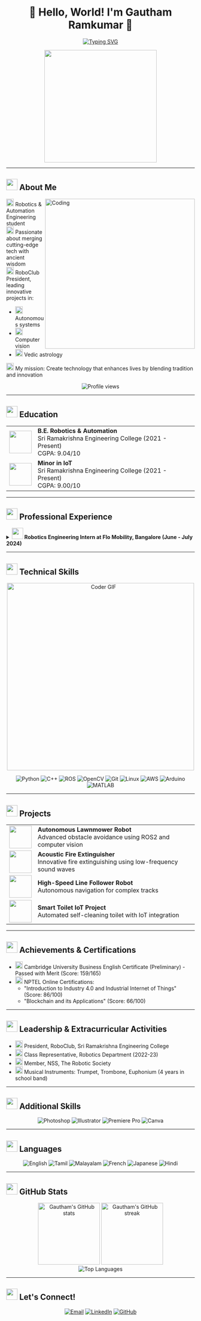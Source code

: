 # <div align="center">👋 Hello, World! I'm Gautham Ramkumar 🌟</div>

<div align="center">
  <a href="https://git.io/typing-svg"><img src="https://readme-typing-svg.demolab.com?font=Fira+Code&size=22&pause=1000&color=0969DA&center=true&vCenter=true&width=570&lines=%F0%9F%A4%96+Robotics+%26+Automation+Engineering+Student;%F0%9F%91%81%EF%B8%8F+AI+and+Computer+Vision+Enthusiast;%F0%9F%94%AE+Vedic+Astrology+Explorer;%F0%9F%9A%80+Innovator+Blending+Tradition+%26+Tech" alt="Typing SVG" /></a>
</div>

<p align="center">
  <img src="https://media.giphy.com/media/3oKIPEqDGUULpEU0aQ/giphy.gif" width="300" />
</p>

---

## <img src="https://media.giphy.com/media/WFZvB7VIXBgiz3oDXE/giphy.gif" width="30"> About Me

<img align="right" alt="Coding" width="400" src="https://media.giphy.com/media/qgQUggAC3Pfv687qPC/giphy.gif">

<img src="https://media.giphy.com/media/5eLDrEaRGHegx2FeF2/giphy.gif" width="20"> Robotics & Automation Engineering student<br>
<img src="https://media.giphy.com/media/fikiml0dKfRQ2ZS08E/giphy.gif" width="20"> Passionate about merging cutting-edge tech with ancient wisdom<br>
<img src="https://media.giphy.com/media/LmNwrBhejkK9EFP504/giphy.gif" width="20"> RoboClub President, leading innovative projects in:
- <img src="https://media.giphy.com/media/3o7btKPqhgFeXY1jWw/giphy.gif" width="20"> Autonomous systems
- <img src="https://media.giphy.com/media/Sb7WSbjHFNIL6/giphy.gif" width="20"> Computer vision
- <img src="https://media.giphy.com/media/l46CkATpdyLwLI7vi/giphy.gif" width="20"> Vedic astrology

<img src="https://media.giphy.com/media/3o7btNHdK7CwwWRmEw/giphy.gif" width="20"> My mission: Create technology that enhances lives by blending tradition and innovation

<p align="center">
  <img src="https://komarev.com/ghpvc/?username=Gautham-Ramkumar03&label=Profile%20Views&color=0e75b6&style=flat" alt="Profile views" />
</p>

---

## <img src="https://media.giphy.com/media/xT8qBvH1pAhtfSx52U/giphy.gif" width="30"> Education

<table align="center">
  <tr>
    <td align="center"><img src="https://media.giphy.com/media/3oKIPEqDGUULpEU0aQ/giphy.gif" width="60"/></td>
    <td>
      <strong>B.E. Robotics & Automation</strong><br>
      Sri Ramakrishna Engineering College (2021 - Present)<br>
      CGPA: 9.04/10
    </td>
  </tr>
  <tr>
    <td align="center"><img src="https://media.giphy.com/media/3oKIPEqDGUULpEU0aQ/giphy.gif" width="60"/></td>
    <td>
      <strong>Minor in IoT</strong><br>
      Sri Ramakrishna Engineering College (2021 - Present)<br>
      CGPA: 9.00/10
    </td>
  </tr>
</table>

---

## <img src="https://media.giphy.com/media/KyJxOJQFmuSE13C0vo/giphy.gif" width="30"> Professional Experience

<details>
<summary><b><img src="https://media.giphy.com/media/K7NHk2Gmcke9JTYsNl/giphy.gif" width="30"> Robotics Engineering Intern at Flo Mobility, Bangalore (June - July 2024)</b></summary>
<br>
<ul>
  <li><img src="https://media.giphy.com/media/t6rfyrn5QEfgjhS79L/giphy.gif" width="20"> Enhanced obstacle avoidance algorithms, improving autonomous navigation by 30%</li>
  <li><img src="https://media.giphy.com/media/1xpSwTPYnqNP9Yl5Uh/giphy.gif" width="20"> Integrated YOLOv7 and Segment Anything Model, achieving 95% accuracy in object detection</li>
  <li><img src="https://media.giphy.com/media/2voCFvUHSNjocX3yqv/giphy.gif" width="20"> Automated processes using Bash, reducing manual effort by 50%</li>
</ul>
</details>

---

## <img src="https://media.giphy.com/media/uXXU8dTfh2n4c/giphy.gif" width="30"> Technical Skills

<p align="center">
  <img src="https://media.giphy.com/media/SWoSkN6DxTszqIKEqv/giphy.gif" alt="Coder GIF" width="500" />
</p>

<p align="center">
  <img src="https://img.shields.io/badge/Python-3776AB?style=for-the-badge&logo=python&logoColor=white" alt="Python">
  <img src="https://img.shields.io/badge/C%2B%2B-00599C?style=for-the-badge&logo=c%2B%2B&logoColor=white" alt="C++">
  <img src="https://img.shields.io/badge/ROS-22314E?style=for-the-badge&logo=ros&logoColor=white" alt="ROS">
  <img src="https://img.shields.io/badge/OpenCV-5C3EE8?style=for-the-badge&logo=opencv&logoColor=white" alt="OpenCV">
  <img src="https://img.shields.io/badge/Git-F05032?style=for-the-badge&logo=git&logoColor=white" alt="Git">
  <img src="https://img.shields.io/badge/Linux-FCC624?style=for-the-badge&logo=linux&logoColor=black" alt="Linux">
  <img src="https://img.shields.io/badge/AWS-232F3E?style=for-the-badge&logo=amazon-aws&logoColor=white" alt="AWS">
  <img src="https://img.shields.io/badge/Arduino-00979D?style=for-the-badge&logo=Arduino&logoColor=white" alt="Arduino">
  <img src="https://img.shields.io/badge/MATLAB-0076A8?style=for-the-badge&logo=mathworks&logoColor=white" alt="MATLAB">
</p>

---

## <img src="https://media.giphy.com/media/QssGEmpkyEOhBCb7e1/giphy.gif" width="30"> Projects

<table align="center">
  <tr>
    <td align="center"><img src="https://media.giphy.com/media/3oKIPEqDGUULpEU0aQ/giphy.gif" width="60"/></td>
    <td><strong>Autonomous Lawnmower Robot</strong><br>Advanced obstacle avoidance using ROS2 and computer vision</td>
  </tr>
  <tr>
    <td align="center"><img src="https://media.giphy.com/media/3oKIPEqDGUULpEU0aQ/giphy.gif" width="60"/></td>
    <td><strong>Acoustic Fire Extinguisher</strong><br>Innovative fire extinguishing using low-frequency sound waves</td>
  </tr>
  <tr>
    <td align="center"><img src="https://media.giphy.com/media/3oKIPEqDGUULpEU0aQ/giphy.gif" width="60"/></td>
    <td><strong>High-Speed Line Follower Robot</strong><br>Autonomous navigation for complex tracks</td>
  </tr>
  <tr>
    <td align="center"><img src="https://media.giphy.com/media/3oKIPEqDGUULpEU0aQ/giphy.gif" width="60"/></td>
    <td><strong>Smart Toilet IoT Project</strong><br>Automated self-cleaning toilet with IoT integration</td>
  </tr>
</table>

---

## <img src="https://media.giphy.com/media/f7omQNmgiyjj5sffvZ/giphy.gif" width="30"> Achievements & Certifications

- <img src="https://media.giphy.com/media/3ohrywGa3iDHBsEd2w/giphy.gif" width="20"> Cambridge University Business English Certificate (Preliminary) - Passed with Merit (Score: 159/165)
- <img src="https://media.giphy.com/media/3oEduPjgpgHTBmG7le/giphy.gif" width="20"> NPTEL Online Certifications:
  - "Introduction to Industry 4.0 and Industrial Internet of Things" (Score: 86/100)
  - "Blockchain and its Applications" (Score: 66/100)

---

## <img src="https://media.giphy.com/media/26ufn24Onjz8w7NxS/giphy.gif" width="30"> Leadership & Extracurricular Activities

- <img src="https://media.giphy.com/media/3o7aCTBQjreCKf9Xag/giphy.gif" width="20"> President, RoboClub, Sri Ramakrishna Engineering College
- <img src="https://media.giphy.com/media/3o6Ztb6pLXm9Gq9Ld6/giphy.gif" width="20"> Class Representative, Robotics Department (2022-23)
- <img src="https://media.giphy.com/media/26BRrwVhzYFqNOo5G/giphy.gif" width="20"> Member, NSS, The Robotic Society
- <img src="https://media.giphy.com/media/3o7TKSj4wN5lvQeIY8/giphy.gif" width="20"> Musical Instruments: Trumpet, Trombone, Euphonium (4 years in school band)

---

## <img src="https://media.giphy.com/media/5T06ftQWtCMy0XFaaI/giphy.gif" width="30"> Additional Skills

<p align="center">
  <img src="https://img.shields.io/badge/Adobe%20Photoshop-31A8FF?style=for-the-badge&logo=Adobe%20Photoshop&logoColor=black" alt="Photoshop">
  <img src="https://img.shields.io/badge/Adobe%20Illustrator-FF9A00?style=for-the-badge&logo=adobe%20illustrator&logoColor=white" alt="Illustrator">
  <img src="https://img.shields.io/badge/Adobe%20Premiere%20Pro-9999FF?style=for-the-badge&logo=Adobe%20Premiere%20Pro&logoColor=white" alt="Premiere Pro">
  <img src="https://img.shields.io/badge/Canva-%2300C4CC.svg?&style=for-the-badge&logo=Canva&logoColor=white" alt="Canva">
</p>

---

## <img src="https://media.giphy.com/media/JpYdtQifMv3SAsnf8j/giphy.gif" width="30"> Languages

<p align="center">
  <img src="https://img.shields.io/badge/English-Fluent-blue?style=for-the-badge" alt="English">
  <img src="https://img.shields.io/badge/Tamil-Fluent-blue?style=for-the-badge" alt="Tamil">
  <img src="https://img.shields.io/badge/Malayalam-Conversational-green?style=for-the-badge" alt="Malayalam">
  <img src="https://img.shields.io/badge/French-Beginner-orange?style=for-the-badge" alt="French">
  <img src="https://img.shields.io/badge/Japanese-Beginner-orange?style=for-the-badge" alt="Japanese">
  <img src="https://img.shields.io/badge/Hindi-Beginner-orange?style=for-the-badge" alt="Hindi">
</p>

---

## <img src="https://media.giphy.com/media/Y0b2MpUTfnrUa3jIM7/giphy.gif" width="30"> GitHub Stats

<div align="center">
  <img src="https://github-readme-stats.vercel.app/api?username=Gautham-Ramkumar03&show_icons=true&theme=radical" alt="Gautham's GitHub stats" height="165">
  <img src="https://github-readme-streak-stats.herokuapp.com/?user=Gautham-Ramkumar03&theme=radical" alt="Gautham's GitHub streak" height="165">
</div>

<div align="center">
  <img src="https://github-readme-stats.vercel.app/api/top-langs/?username=Gautham-Ramkumar03&layout=compact&theme=radical" alt="Top Languages">
</div>

---

## <img src="https://media.giphy.com/media/UVG0BN8TOMKkPOJS6e/giphy.gif" width="30"> Let's Connect!

<p align="center">
  <a href="mailto:gauthamramkumar03@gmail.com"><img src="https://img.shields.io/badge/Email-D14836?style=for-the-badge&logo=gmail&logoColor=white" alt="Email"></a>
  <a href="https://www.linkedin.com/in/gautham-ramkumar-81a8742a5/"><img src="https://img.shields.io/badge/LinkedIn-0077B5?style=for-the-badge&logo=linkedin&logoColor=white" alt="LinkedIn"></a>
  <a href="https://github.com/Gautham-Ramkumar03"><img src="https://img.shields.io/badge/GitHub-100000?style=for-the-badge&logo=github&logoColor=white" alt="GitHub"></a>
  <a href="https://www.instagram.com/neonnitronate?igsh=M2hoYnU
